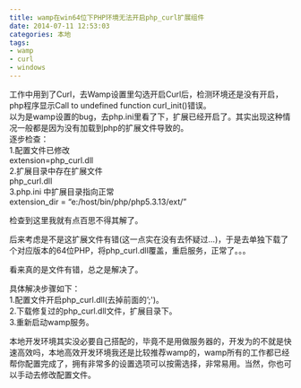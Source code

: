 ```yaml
---
title: wamp在win64位下PHP环境无法开启php_curl扩展组件
date: 2014-07-11 12:53:03
categories: 本地
tags: 
- wamp
- curl
- windows
---
```


工作中用到了Curl，去Wamp设置里勾选开启Curl后，检测环境还是没有开启，php程序显示Call to undefined function curl\_init()错误。  
以为是wamp设置的bug，去php.ini里看了下，扩展已经开启了。其实出现这种情况一般都是因为没有加载到php的扩展文件导致的。  
逐步检查：  
1.配置文件已修改  
extension=php\_curl.dll  
2.扩展目录中存在扩展文件  
php\_curl.dll  
3.php.ini 中扩展目录指向正常  
extension\_dir = “e:/host/bin/php/php5.3.13/ext/”

检查到这里我就有点百思不得其解了。

后来考虑是不是这扩展文件有错(这一点实在没有去怀疑过…)，于是去单独下载了个对应版本的64位PHP，将php\_curl.dll覆盖，重启服务，正常了。。。

看来真的是文件有错，总之是解决了。

具体解决步骤如下：  
1.配置文件开启php\_curl.dll(去掉前面的’;')。  
2.下载修复过的php\_curl.dll文件，扩展目录下。  
3.重新启动wamp服务。

本地开发环境其实没必要自己搭配的，毕竟不是用做服务器的，开发为的不就是快速高效吗，本地高效开发环境我还是比较推荐wamp的，wamp所有的工作都已经帮你配置完成了，拥有非常多的设置选项可以按需选择，非常易用。当然，你也可以手动去修改配置文件。
